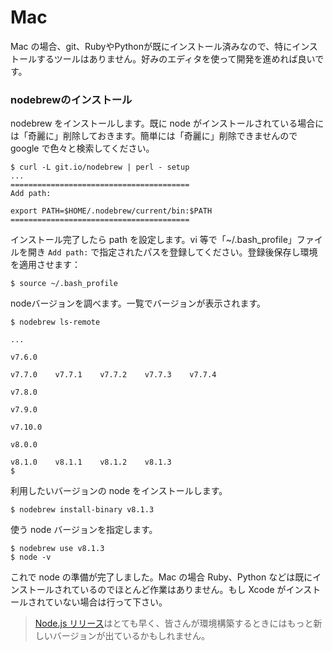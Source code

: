 # Mac

Mac の場合、git、RubyやPythonが既にインストール済みなので、特にインストールするツールはありません。好みのエディタを使って開発を進めれば良いです。

### nodebrewのインストール

nodebrew をインストールします。既に node がインストールされている場合には「奇麗に」削除しておきます。簡単には「奇麗に」削除できませんので google で色々と検索してください。

```
$ curl -L git.io/nodebrew | perl - setup
...
========================================
Add path:

export PATH=$HOME/.nodebrew/current/bin:$PATH
========================================
```

インストール完了したら path を設定します。vi 等で「~/.bash\_profile」ファイルを開き `Add path:` で指定されたパスを登録してください。登録後保存し環境を適用させます：

```
$ source ~/.bash_profile
```

nodeバージョンを調べます。一覧でバージョンが表示されます。

```
$ nodebrew ls-remote

...

v7.6.0    

v7.7.0    v7.7.1    v7.7.2    v7.7.3    v7.7.4    

v7.8.0    

v7.9.0    

v7.10.0   

v8.0.0    

v8.1.0    v8.1.1    v8.1.2    v8.1.3    
$ 
```

利用したいバージョンの node をインストールします。

```
$ nodebrew install-binary v8.1.3
```

使う node バージョンを指定します。

```
$ nodebrew use v8.1.3
$ node -v
```

これで node の準備が完了しました。Mac の場合  Ruby、Python などは既にインストールされているのでほとんど作業はありません。もし Xcode がインストールされていない場合は行って下さい。

> [Node.js リリース](https://github.com/nodejs/node/releases)はとても早く、皆さんが環境構築するときにはもっと新しいバージョンが出ているかもしれません。
